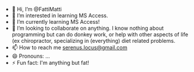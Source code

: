 - 👋 Hi, I’m @FattiMatti
- 👀 I’m interested in learning MS Access.
- 🌱 I’m currently learning MS Access!
- 💞️ I’m looking to collaborate on anything.  I know nothing about programming but can do donkey work, or help with other aspects of life (ex chiropractor, specializing in (everything) diet related problems.
- 📫 How to reach me serenus.locus@gmail.com
- 😄 Pronouns: ...
- ⚡ Fun fact: I'm anything but fat!

<!---
FattiMatti/FattiMatti is a ✨ special ✨ repository because its `README.md` (this file) appears on your GitHub profile.
You can click the Preview link to take a look at your changes.
--->
